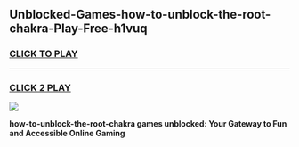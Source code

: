 
## Unblocked-Games-how-to-unblock-the-root-chakra-Play-Free-h1vuq
<h3>
<a href="https://premium76.site?title=how-to-unblock-the-root-chakra&ref=18A1">CLICK TO PLAY</a></h3>
<hr>

<h3>
<a href="https://premium76.site?title=how-to-unblock-the-root-chakra&ref=18A1">CLICK 2 PLAY</a>
  
</h3>

<a href="https://premium76.site?title=how-to-unblock-the-root-chakra&ref=18A1"><img src="https://clearcache.store/games.png"></a>


**how-to-unblock-the-root-chakra games unblocked: Your Gateway to Fun and Accessible Online Gaming**
